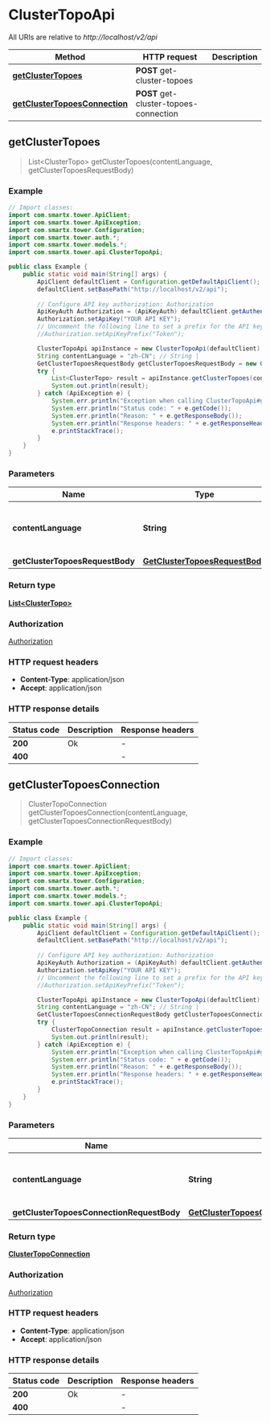 # ClusterTopoApi

All URIs are relative to *http://localhost/v2/api*

Method | HTTP request | Description
------------- | ------------- | -------------
[**getClusterTopoes**](ClusterTopoApi.md#getClusterTopoes) | **POST** get-cluster-topoes | 
[**getClusterTopoesConnection**](ClusterTopoApi.md#getClusterTopoesConnection) | **POST** get-cluster-topoes-connection | 



## getClusterTopoes

> List&lt;ClusterTopo&gt; getClusterTopoes(contentLanguage, getClusterTopoesRequestBody)



### Example

```java
// Import classes:
import com.smartx.tower.ApiClient;
import com.smartx.tower.ApiException;
import com.smartx.tower.Configuration;
import com.smartx.tower.auth.*;
import com.smartx.tower.models.*;
import com.smartx.tower.api.ClusterTopoApi;

public class Example {
    public static void main(String[] args) {
        ApiClient defaultClient = Configuration.getDefaultApiClient();
        defaultClient.setBasePath("http://localhost/v2/api");
        
        // Configure API key authorization: Authorization
        ApiKeyAuth Authorization = (ApiKeyAuth) defaultClient.getAuthentication("Authorization");
        Authorization.setApiKey("YOUR API KEY");
        // Uncomment the following line to set a prefix for the API key, e.g. "Token" (defaults to null)
        //Authorization.setApiKeyPrefix("Token");

        ClusterTopoApi apiInstance = new ClusterTopoApi(defaultClient);
        String contentLanguage = "zh-CN"; // String | 
        GetClusterTopoesRequestBody getClusterTopoesRequestBody = new GetClusterTopoesRequestBody(); // GetClusterTopoesRequestBody | 
        try {
            List<ClusterTopo> result = apiInstance.getClusterTopoes(contentLanguage, getClusterTopoesRequestBody);
            System.out.println(result);
        } catch (ApiException e) {
            System.err.println("Exception when calling ClusterTopoApi#getClusterTopoes");
            System.err.println("Status code: " + e.getCode());
            System.err.println("Reason: " + e.getResponseBody());
            System.err.println("Response headers: " + e.getResponseHeaders());
            e.printStackTrace();
        }
    }
}
```

### Parameters


Name | Type | Description  | Notes
------------- | ------------- | ------------- | -------------
 **contentLanguage** | **String**|  | [enum: zh-CN, en-US]
 **getClusterTopoesRequestBody** | [**GetClusterTopoesRequestBody**](GetClusterTopoesRequestBody.md)|  |

### Return type

[**List&lt;ClusterTopo&gt;**](ClusterTopo.md)

### Authorization

[Authorization](../README.md#Authorization)

### HTTP request headers

- **Content-Type**: application/json
- **Accept**: application/json


### HTTP response details
| Status code | Description | Response headers |
|-------------|-------------|------------------|
| **200** | Ok |  -  |
| **400** |  |  -  |


## getClusterTopoesConnection

> ClusterTopoConnection getClusterTopoesConnection(contentLanguage, getClusterTopoesConnectionRequestBody)



### Example

```java
// Import classes:
import com.smartx.tower.ApiClient;
import com.smartx.tower.ApiException;
import com.smartx.tower.Configuration;
import com.smartx.tower.auth.*;
import com.smartx.tower.models.*;
import com.smartx.tower.api.ClusterTopoApi;

public class Example {
    public static void main(String[] args) {
        ApiClient defaultClient = Configuration.getDefaultApiClient();
        defaultClient.setBasePath("http://localhost/v2/api");
        
        // Configure API key authorization: Authorization
        ApiKeyAuth Authorization = (ApiKeyAuth) defaultClient.getAuthentication("Authorization");
        Authorization.setApiKey("YOUR API KEY");
        // Uncomment the following line to set a prefix for the API key, e.g. "Token" (defaults to null)
        //Authorization.setApiKeyPrefix("Token");

        ClusterTopoApi apiInstance = new ClusterTopoApi(defaultClient);
        String contentLanguage = "zh-CN"; // String | 
        GetClusterTopoesConnectionRequestBody getClusterTopoesConnectionRequestBody = new GetClusterTopoesConnectionRequestBody(); // GetClusterTopoesConnectionRequestBody | 
        try {
            ClusterTopoConnection result = apiInstance.getClusterTopoesConnection(contentLanguage, getClusterTopoesConnectionRequestBody);
            System.out.println(result);
        } catch (ApiException e) {
            System.err.println("Exception when calling ClusterTopoApi#getClusterTopoesConnection");
            System.err.println("Status code: " + e.getCode());
            System.err.println("Reason: " + e.getResponseBody());
            System.err.println("Response headers: " + e.getResponseHeaders());
            e.printStackTrace();
        }
    }
}
```

### Parameters


Name | Type | Description  | Notes
------------- | ------------- | ------------- | -------------
 **contentLanguage** | **String**|  | [enum: zh-CN, en-US]
 **getClusterTopoesConnectionRequestBody** | [**GetClusterTopoesConnectionRequestBody**](GetClusterTopoesConnectionRequestBody.md)|  |

### Return type

[**ClusterTopoConnection**](ClusterTopoConnection.md)

### Authorization

[Authorization](../README.md#Authorization)

### HTTP request headers

- **Content-Type**: application/json
- **Accept**: application/json


### HTTP response details
| Status code | Description | Response headers |
|-------------|-------------|------------------|
| **200** | Ok |  -  |
| **400** |  |  -  |

